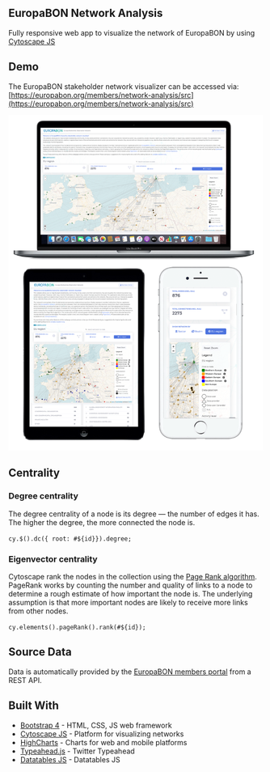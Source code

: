 ## EuropaBON Network Analysis

Fully responsive web app to visualize the network of EuropaBON by using [Cytoscape JS](https://js.cytoscape.org/)

## Demo

The EuropaBON stakeholder network visualizer can be accessed via:
[https://europabon.org/members/network-analysis/src](https://europabon.org/members/network-analysis/src)

![screens](./screens/screens.png)

## Centrality

### Degree centrality
The degree centrality of a node is its degree — the number of edges it has. The higher the degree, the more connected the node is.

`cy.$().dc({ root: #${id}}).degree;`


### Eigenvector centrality
Cytoscape rank the nodes in the collection using the [Page Rank algorithm](https://en.wikipedia.org/wiki/PageRank). PageRank works by counting the number and quality of links to a node to determine a rough estimate of how important the node is. The underlying assumption is that more important nodes are likely to receive more links from other nodes.

`cy.elements().pageRank().rank(#${id});`

## Source Data

Data is automatically provided by the [EuropaBON members portal](https://europabon.org/members) from a REST API.

## Built With

* [Bootstrap 4](http://getbootstrap.com) - HTML, CSS, JS web framework
* [Cytoscape JS](https://js.cytoscape.org) - Platform for visualizing networks
* [HighCharts](https://www.highcharts.com) - Charts for web and mobile platforms
* [Typeahead.js](https://twitter.github.io/typeahead.js) - Twitter Typeahead
* [Datatables JS](https://datatables.net) - Datatables JS

